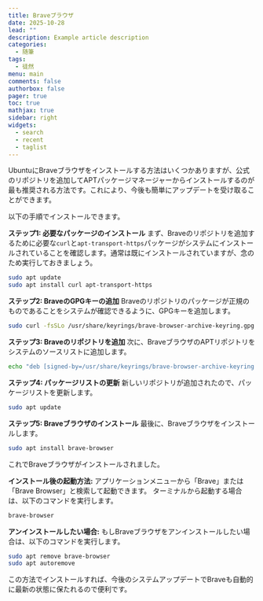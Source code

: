 ```yaml
---
title: Braveブラウザ
date: 2025-10-28
lead: ""
description: Example article description
categories:
  - 随筆
tags:
  - 徒然
menu: main
comments: false
authorbox: false
pager: true
toc: true
mathjax: true
sidebar: right
widgets:
  - search
  - recent
  - taglist
---
```



UbuntuにBraveブラウザをインストールする方法はいくつかありますが、公式のリポジトリを追加してAPTパッケージマネージャーからインストールするのが最も推奨される方法です。これにより、今後も簡単にアップデートを受け取ることができます。

以下の手順でインストールできます。

**ステップ1: 必要なパッケージのインストール**
まず、Braveのリポジトリを追加するために必要な`curl`と`apt-transport-https`パッケージがシステムにインストールされていることを確認します。通常は既にインストールされていますが、念のため実行しておきましょう。

```bash
sudo apt update
sudo apt install curl apt-transport-https
```

**ステップ2: BraveのGPGキーの追加**
Braveのリポジトリのパッケージが正規のものであることをシステムが確認できるように、GPGキーを追加します。

```bash
sudo curl -fsSLo /usr/share/keyrings/brave-browser-archive-keyring.gpg https://brave-browser-apt-release.s3.brave.com/brave-browser-archive-keyring.gpg
```

**ステップ3: Braveのリポジトリを追加**
次に、BraveブラウザのAPTリポジトリをシステムのソースリストに追加します。

```bash
echo "deb [signed-by=/usr/share/keyrings/brave-browser-archive-keyring.gpg arch=amd64] https://brave-browser-apt-release.s3.brave.com/ stable main" | sudo tee /etc/apt/sources.list.d/brave-browser-release.list
```

**ステップ4: パッケージリストの更新**
新しいリポジトリが追加されたので、パッケージリストを更新します。

```bash
sudo apt update
```

**ステップ5: Braveブラウザのインストール**
最後に、Braveブラウザをインストールします。

```bash
sudo apt install brave-browser
```

これでBraveブラウザがインストールされました。

**インストール後の起動方法:**
アプリケーションメニューから「Brave」または「Brave Browser」と検索して起動できます。
ターミナルから起動する場合は、以下のコマンドを実行します。
```bash
brave-browser
```

**アンインストールしたい場合:**
もしBraveブラウザをアンインストールしたい場合は、以下のコマンドを実行します。
```bash
sudo apt remove brave-browser
sudo apt autoremove
```

この方法でインストールすれば、今後のシステムアップデートでBraveも自動的に最新の状態に保たれるので便利です。